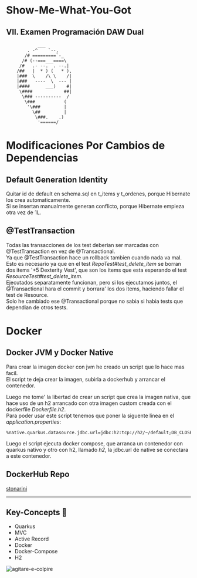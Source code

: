 # Show-Me-What-You-Got

## VII. Examen Programación DAW Dual
```
            ___
	    . -^    `--,
       /# =========`-_
      /# (--===___====\
     /#   .- --.  . --.|
    /##   |  * ) (   * ),
    |###  \    /\ \    /|
    |###   ----  \  --- |
    |####      ___)    #|
     \####            ##|
      \### ----------  /
       \###           (
        '\###         |
          \##         |
           \###.    .)
            '======/
```

# Modificaciones Por Cambios de Dependencias

## Default Generation Identity
Quitar id de default en schema.sql en t_items y t_ordenes, porque Hibernate los crea automaticamente.  
Si se insertan manualmente generan conflicto, porque Hibernate empieza otra vez de 1L.  

## @TestTransaction
Todas las transacciones de los test deberian ser marcadas con @TestTransaction en vez de @Transactional.  
Ya que @TestTransaction hace un rollback tambien cuando nada va mal.  
Esto es necesario ya que en el test *RepoTest#test_delete_item* se borran dos items '+5 Dexterity Vest', que son los items que esta esperando el test *ResourceTest#test_delete_item*.  
Ejecutados separatamente funcionan, pero si los ejecutamos juntos, el @Transactional hara el commit y borrara' los dos items, haciendo fallar el test de Resource.  
Solo he cambiado ese @Transactional porque no sabia si habia tests que dependian de otros tests.  

# Docker
## Docker JVM y Docker Native
Para crear la imagen docker con jvm he creado un script que lo hace mas facil.  
El script te deja crear la imagen, subirla a dockerhub y arrancar el contenedor.

Luego me tome' la libertad de crear un script que crea la imagen nativa, que hace uso de un h2 arrancado con otra imagen custom creada con el dockerfile *Dockerfile.h2*.  
Para poder usar este script tenemos que poner la siguente linea en el *application.properties*:
```
%native.quarkus.datasource.jdbc.url=jdbc:h2:tcp://h2/~/default;DB_CLOSE_DELAY=-1
```
Luego el script ejecuta docker compose, que arranca un contenedor con quarkus nativo y otro con h2, llamado *h2*, la jdbc.url de native se conectara a este contenedor.

## DockerHub Repo
[stonarini](https://hub.docker.com/repository/docker/stonarini/showmewhatyougot)

---

## Key-Concepts :dart: 
- Quarkus
- MVC
- Active Record
- Docker
- Docker-Compose
- H2

![agitare-e-colpire](https://media.giphy.com/media/xSS0vcjoQM8KY/giphy.gif)